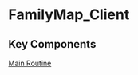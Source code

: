 # FamilyMap_Client

## Key Components
[Main Routine](https://github.com/jack40tall/FamilyMap_Client/tree/main/app/src/main/java/com/example/familymap/jsmall3)

